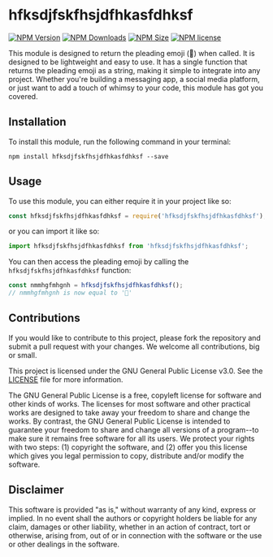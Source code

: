 # hfksdjfskfhsjdfhkasfdhksf
[![NPM Version](https://img.shields.io/npm/v/hfksdjfskfhsjdfhkasfdhksf.svg?color=yellow)](https://www.npmjs.com/package/hfksdjfskfhsjdfhkasfdhksf)
[![NPM Downloads](https://img.shields.io/npm/dw/hfksdjfskfhsjdfhkasfdhksf?color=yellow)](https://www.npmjs.com/package/hfksdjfskfhsjdfhkasfdhksf)
[![NPM Size](https://img.shields.io/bundlephobia/min/hfksdjfskfhsjdfhkasfdhksf?color=yellow)](https://www.npmjs.com/package/hfksdjfskfhsjdfhkasfdhksf)
[![NPM license](https://img.shields.io/npm/l/hfksdjfskfhsjdfhkasfdhksf?color=yellow)](https://www.npmjs.com/package/hfksdjfskfhsjdfhkasfdhksf)

This module is designed to return the pleading emoji (🥺) when called. It is designed to be lightweight and easy to use. It has a single function that returns the pleading emoji as a string, making it simple to integrate into any project. Whether you're building a messaging app, a social media platform, or just want to add a touch of whimsy to your code, this module has got you covered.

## Installation

To install this module, run the following command in your terminal:

```shell
npm install hfksdjfskfhsjdfhkasfdhksf --save
```

## Usage

To use this module, you can either require it in your project like so:

```js
const hfksdjfskfhsjdfhkasfdhksf = require('hfksdjfskfhsjdfhkasfdhksf');
```

or you can import it like so:

```js
import hfksdjfskfhsjdfhkasfdhksf from 'hfksdjfskfhsjdfhkasfdhksf';
```

You can then access the pleading emoji by calling the `hfksdjfskfhsjdfhkasfdhksf` function:

```js
const nmmhgfmhgnh = hfksdjfskfhsjdfhkasfdhksf();
// nmmhgfmhgnh is now equal to '🥺'
```

## Contributions

If you would like to contribute to this project, please fork the repository and submit a pull request with your changes. We welcome all contributions, big or small.

This project is licensed under the GNU General Public License v3.0. See the [LICENSE](LICENSE) file for more information.

The GNU General Public License is a free, copyleft license for software and other kinds of works. The licenses for most software and other practical works are designed to take away your freedom to share and change the works. By contrast, the GNU General Public License is intended to guarantee your freedom to share and change all versions of a program--to make sure it remains free software for all its users. We protect your rights with two steps: (1) copyright the software, and (2) offer you this license which gives you legal permission to copy, distribute and/or modify the software.

## Disclaimer

This software is provided "as is," without warranty of any kind, express or implied. In no event shall the authors or copyright holders be liable for any claim, damages or other liability, whether in an action of contract, tort or otherwise, arising from, out of or in connection with the software or the use or other dealings in the software.
